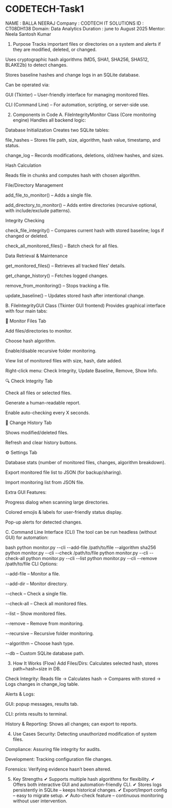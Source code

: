 # CODETECH-Task1
NAME : BALLA NEERAJ
Company : CODTECH IT SOLUTIONS
ID : CT08DH138
Domain: Data Analytics
Duration : june to August 2025
Mentor:  Neela Santosh Kumar

1. Purpose
Tracks important files or directories on a system and alerts if they are modified, deleted, or changed.

Uses cryptographic hash algorithms (MD5, SHA1, SHA256, SHA512, BLAKE2b) to detect changes.

Stores baseline hashes and change logs in an SQLite database.

Can be operated via:

GUI (Tkinter) – User-friendly interface for managing monitored files.

CLI (Command Line) – For automation, scripting, or server-side use.

2. Components in Code
A. FileIntegrityMonitor Class (Core monitoring engine)
Handles all backend logic:

Database Initialization
Creates two SQLite tables:

file_hashes – Stores file path, size, algorithm, hash value, timestamp, and status.

change_log – Records modifications, deletions, old/new hashes, and sizes.

Hash Calculation

Reads file in chunks and computes hash with chosen algorithm.

File/Directory Management

add_file_to_monitor() – Adds a single file.

add_directory_to_monitor() – Adds entire directories (recursive optional, with include/exclude patterns).

Integrity Checking

check_file_integrity() – Compares current hash with stored baseline; logs if changed or deleted.

check_all_monitored_files() – Batch check for all files.

Data Retrieval & Maintenance

get_monitored_files() – Retrieves all tracked files’ details.

get_change_history() – Fetches logged changes.

remove_from_monitoring() – Stops tracking a file.

update_baseline() – Updates stored hash after intentional change.

B. FileIntegrityGUI Class (Tkinter GUI frontend)
Provides graphical interface with four main tabs:

📁 Monitor Files Tab

Add files/directories to monitor.

Choose hash algorithm.

Enable/disable recursive folder monitoring.

View list of monitored files with size, hash, date added.

Right-click menu: Check Integrity, Update Baseline, Remove, Show Info.

🔍 Check Integrity Tab

Check all files or selected files.

Generate a human-readable report.

Enable auto-checking every X seconds.

📜 Change History Tab

Shows modified/deleted files.

Refresh and clear history buttons.

⚙️ Settings Tab

Database stats (number of monitored files, changes, algorithm breakdown).

Export monitored file list to JSON (for backup/sharing).

Import monitoring list from JSON file.

Extra GUI Features:

Progress dialog when scanning large directories.

Colored emojis & labels for user-friendly status display.

Pop-up alerts for detected changes.

C. Command Line Interface (CLI)
The tool can be run headless (without GUI) for automation:

bash
python monitor.py --cli --add-file /path/to/file --algorithm sha256
python monitor.py --cli --check /path/to/file
python monitor.py --cli --check-all
python monitor.py --cli --list
python monitor.py --cli --remove /path/to/file
CLI Options:

--add-file – Monitor a file.

--add-dir – Monitor directory.

--check – Check a single file.

--check-all – Check all monitored files.

--list – Show monitored files.

--remove – Remove from monitoring.

--recursive – Recursive folder monitoring.

--algorithm – Choose hash type.

--db – Custom SQLite database path.

3. How It Works (Flow)
Add Files/Dirs:
Calculates selected hash, stores path+hash+size in DB.

Check Integrity:
Reads file → Calculates hash → Compares with stored → Logs changes in change_log table.

Alerts & Logs:

GUI: popup messages, results tab.

CLI: prints results to terminal.

History & Reporting:
Shows all changes; can export to reports.

4. Use Cases
Security: Detecting unauthorized modification of system files.

Compliance: Assuring file integrity for audits.

Development: Tracking configuration file changes.

Forensics: Verifying evidence hasn’t been altered.

5. Key Strengths
✔ Supports multiple hash algorithms for flexibility.
✔ Offers both interactive GUI and automation-friendly CLI.
✔ Stores logs persistently in SQLite – keeps historical changes.
✔ Export/Import config – easy to migrate setup.
✔ Auto-check feature – continuous monitoring without user intervention.
